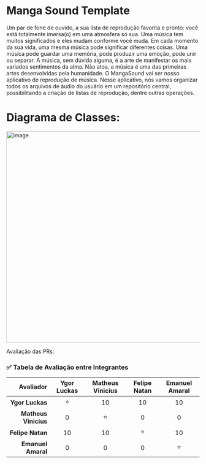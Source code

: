 # Manga Sound Template

Um par de fone de ouvido, a sua lista de reprodução favorita e pronto: você está totalmente imersa(o) em uma atmosfera só sua. Uma música tem muitos significados e eles mudam conforme você muda. Em cada momento da sua vida, uma mesma música pode significar diferentes coisas. Uma música pode guardar uma memória, pode produzir uma emoção, pode unir ou separar. A música, sem dúvida alguma, é a arte de manifestar os mais variados sentimentos da alma. Não atoa, a música é uma das primeiras artes desenvolvidas pela humanidade. O MangaSound vai ser nosso aplicativo de reprodução de música. Nesse aplicativo, nós vamos organizar todos os arquivos de áudio do usuário em um repositório central, possibilitando a criação de listas de reprodução, dentre outras operações. 

# Diagrama de Classes: 

<img width="552" alt="image" src="https://github.com/user-attachments/assets/9873181b-511f-42d9-8cf5-5d5966515634" />


Avaliação das PRs:

### ✅ Tabela de Avaliação entre Integrantes

| Avaliador           | Ygor Luckas | Matheus Vinicius | Felipe Natan | Emanuel Amaral |
|--------------------:|:-----------:|:----------------:|:------------:|:--------------:|
| **Ygor Luckas**      | ⭐          | 10                | 10            | 10              |
| **Matheus Vinicius** | 0          | ⭐                | 0            | 0              |
| **Felipe Natan**     | 10          | 10               | ⭐            | 10             |
| **Emanuel Amaral**   | 0          | 0                | 0            | ⭐              |
